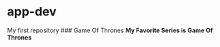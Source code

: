 # app-dev
My first repository
	### Game Of Thrones
**My Favorite Series is Game Of Thrones**
[^1]: The Game of Thrones is a series that about kingdoms.
